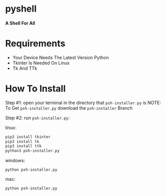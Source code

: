 # pyshell
#### A Shell For All

# Requirements
* Your Device Needs The Latest Version Python
* Tkinter Is Needed On Linux
* Tk And TTk

# How To Install

Step #1:
open your terminal in the directory that `psh-installer.py` is
NOTE: To Get `psh-installer.py` download the `psh-installer` Branch

Step #2:
run `psh-installer.py`:

linux:
```bash
pip3 install tkinter
pip3 install tk
pip3 install ttk
python3 psh-installer.py
```
windows:
```batch
python psh-installer.py
```
mac:
```bash
python psh-installer.py
```

